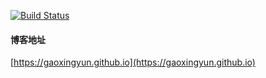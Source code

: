 [![Build Status](https://travis-ci.org/gaoxingyun/blog.svg?branch=master)](https://travis-ci.org/gaoxingyun/blog)


#### 博客地址
[https://gaoxingyun.github.io](https://gaoxingyun.github.io)